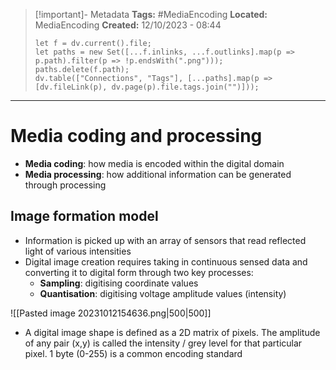 > [!important]- Metadata
> **Tags:** #MediaEncoding 
> **Located:** MediaEncoding
> **Created:** 12/10/2023 - 08:44
> ```dataviewjs
> let f = dv.current().file;
> let paths = new Set([...f.inlinks, ...f.outlinks].map(p => p.path).filter(p => !p.endsWith(".png")));
> paths.delete(f.path);
> dv.table(["Connections", "Tags"], [...paths].map(p => [dv.fileLink(p), dv.page(p).file.tags.join("")]));
> ```

___
# Media coding and processing
- **Media coding**: how media is encoded within the digital domain
- **Media processing**: how additional information can be generated through processing 

## Image formation model 
- Information is picked up with an array of sensors that read reflected light of various intensities
- Digital image creation requires taking in continuous sensed data and converting it to digital form through two key processes:
	- **Sampling**:  digitising coordinate values 
	- **Quantisation**: digitising voltage amplitude values (intensity)

![[Pasted image 20231012154636.png|500|500]]

- A digital image shape is defined as a 2D matrix of pixels. The amplitude of any pair (x,y)  is called the intensity / grey level for that particular pixel. 1 byte (0-255) is a common encoding standard